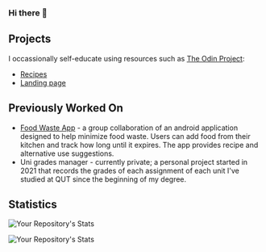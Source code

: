 ### Hi there 👋

## Projects
I occassionally self-educate using resources such as [The Odin Project](https://www.theodinproject.com/):
* [Recipes](https://thealmightyevie.github.io/odin-recipes/)
* [Landing page](https://thealmightyevie.github.io/odin-landing-page/)

## Previously Worked On
* [Food Waste App](https://github.com/QUT-CAB302-Software-Development/android-application-project-jades) - a group collaboration of an android application designed to help minimize food waste. Users can add food from their kitchen and track how long until it expires. The app provides recipe and alternative use suggestions.
* Uni grades manager - currently private; a personal project started in 2021 that records the grades of each assignment of each unit I've studied at QUT since the beginning of my degree.

## Statistics
![Your Repository's Stats](https://github-readme-stats.vercel.app/api?username=thealmightyevie&show_icons=true)

![Your Repository's Stats](https://github-readme-stats.vercel.app/api/top-langs/?username=thealmightyevie&theme=blue-green)

<!--
**thealmightyevie/thealmightyevie** is a ✨ _special_ ✨ repository because its `README.md` (this file) appears on your GitHub profile.

Here are some ideas to get you started:

- 🔭 I’m currently working on ...
- 🌱 I’m currently learning ...
- 👯 I’m looking to collaborate on ...
- 🤔 I’m looking for help with ...
- 💬 Ask me about ...
- 📫 How to reach me: ...
- 😄 Pronouns: ...
- ⚡ Fun fact: ...
-->
